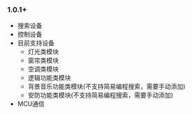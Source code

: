 ### 1.0.1+

* 搜索设备
* 控制设备
* 目前支持设备
    * 灯光类模块
    *  窗帘类模块
    * 空调类模块
    *  逻辑功能类模块
    *  背景音乐功能类模块(不支持简易编程搜索，需要手动添加)
    * 安防功能类模块(不支持简易编程搜索，需要手动添加)
* MCU通信
